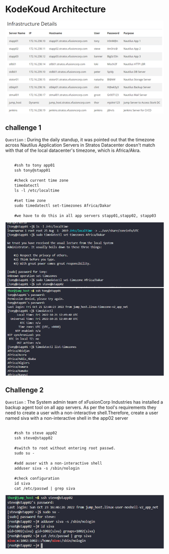 # KodeKoud Architecture


![alt text](https://github.com/nourmami/KodeKloud-writeups/blob/master/kodekloud/0.png "image 1")



## challenge 1

`Question` :  During the daily standup, it was pointed out that the timezone across Nautilus Application Servers in Stratos Datacenter doesn't match with that of the local datacenter's timezone, which is Africa/Akra. 
```shell

    #ssh to tony app01
    ssh tony@stapp01
    
    #check current time zone
    timedatectl
    ls -l /etc/localtime

    #set time zone
    sudo timedatectl set-timezones Africa/Dakar

    #we have to do this in all app servers stapp01,stapp02, stapp03

```
![alt text](https://github.com/nourmami/KodeKloud-writeups/blob/master/kodekloud/1.png "image 1")
![alt text](https://github.com/nourmami/KodeKloud-writeups/blob/master/kodekloud/11.png "image 1")

## Challenge 2

`Question` :  The System admin team of xFusionCorp Industries has installed a backup agent tool on all app servers. As per the tool's requirements they need to create a user with a non-interactive shell.Therefore, create a user named siva with a non-interactive shell in the app02 server
```shell

    #ssh to steve app02
    ssh steve@stapp02
    
    #switch to root without entering root passwd.
    sudo su -

    #add auser with a non-interactive shell 
    adduser siva -s /sbin/nologin

    #check configuration
    id siva
    cat /etc/passwd | grep siva
```
![alt text](https://github.com/nourmami/KodeKloud-writeups/blob/master/kodekloud/2-2.png "image 2")





